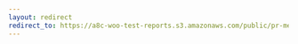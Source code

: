 ```yaml
---
layout: redirect
redirect_to: https://a8c-woo-test-reports.s3.amazonaws.com/public/pr-merge/40235/api/index.html
---
```

